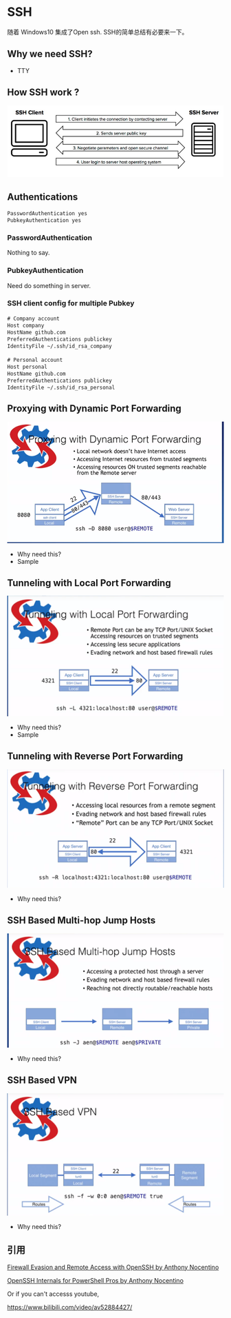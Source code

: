 # SSH

随着 Windows10 集成了Open ssh. SSH的简单总结有必要来一下。

## Why we need SSH?

- TTY

## How SSH work ?

![SSH0](./data/SSH0.jpg)

## Authentications

```
PasswordAuthentication yes
PubkeyAuthentication yes
```

### PasswordAuthentication

Nothing to say.

### PubkeyAuthentication

Need do something in server.

### SSH client config for multiple Pubkey

```
# Company account
Host company
HostName github.com
PreferredAuthentications publickey
IdentityFile ~/.ssh/id_rsa_company

# Personal account
Host personal
HostName github.com
PreferredAuthentications publickey
IdentityFile ~/.ssh/id_rsa_personal
```

## Proxying with Dynamic Port Forwarding

![SSH1](./data/SSH1.png)

- Why need this?
- Sample

## Tunneling with Local Port Forwarding

![SSH2](./data/SSH2.png)

- Why need this?
- Sample

## Tunneling with Reverse Port Forwarding

![SSH3](./data/SSH3.png)

- Why need this?

## SSH Based Multi-hop Jump Hosts

![SSH4](./data/SSH4.png)

- Why need this?

## SSH Based VPN

![SSH5](./data/SSH5.png)

- Why need this?

## 引用

[Firewall Evasion and Remote Access with OpenSSH by Anthony Nocentino](https://www.youtube.com/watch?v=7gzA240k7OE)

[OpenSSH Internals for PowerShell Pros by Anthony Nocentino](https://www.youtube.com/watch?v=CPE2-bWK9Vc)

Or if you can't accesss youtube,

https://www.bilibili.com/video/av52884427/